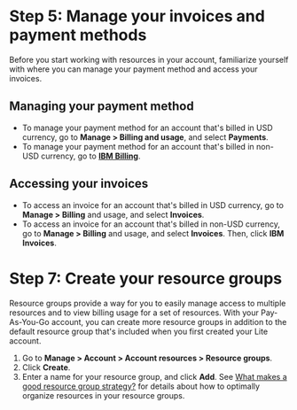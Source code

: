 # Step 5: Manage your invoices and payment methods

Before you start working with resources in your account, familiarize yourself with where you can manage your payment method and access your invoices.

## Managing your payment method

*   To manage your payment method for an account that's billed in USD currency, go to **Manage > Billing and usage**, and select **Payments**.
*   To manage your payment method for an account that's billed in non-USD currency, go to [**IBM Billing**](https://login.ibm.com/authsvc/mtfim/sps/authsvc?PolicyId=urn:ibm:security:authentication:asf:basicldapuser&Target=https%3A%2F%2Flogin.ibm.com%2Foidc%2Fendpoint%2Fdefault%2Fauthorize%3FqsId%3Da0df1a36-75c8-410b-a254-f812c6a437a0%26client_id%3DMyIBMDallasProdCI).

## Accessing your invoices

- To access an invoice for an account that's billed in USD currency, go to **Manage > Billing** and usage, and select **Invoices**.
- To access an invoice for an account that's billed in non-USD currency, go to **Manage > Billing** and usage, and select **Invoices**. Then, click **IBM Invoices**.

# Step 7: Create your resource groups

Resource groups provide a way for you to easily manage access to multiple resources and to view billing usage for a set of resources. With your Pay-As-You-Go account, you can create more resource groups in addition to the default resource group that's included when you first created your Lite account.

1. Go to **Manage > Account > Account resources > Resource groups**.
1. Click **Create**.
1. Enter a name for your resource group, and click **Add**.
See [What makes a good resource group strategy?](https://cloud.ibm.com/docs/account?topic=account-account_setup#resource-group-strategy) for details about how to optimally organize resources in your resource groups.
